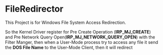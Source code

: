 # FileRedirector

This Project is for Windows File System Access Redirection.

So the Kernel Driver register for Pre Create Operation (**IRP_MJ_CREATE**) and Pre Network Query Open(**IRP_MJ_NETWORK_QUERY_OPEN**) with the Filter Manger, then when a User-Mode process try to access any file it send the **DOS File Name** to the User-Mode Client, then it will redirect
